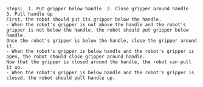 
    Steps:  1. Put gripper below handle  2. Close gripper around handle  3. Pull handle up
    First, the robot should put its gripper below the handle.
    - When the robot's gripper is not above the handle and the robot's gripper is not below the handle, the robot should put gripper below handle.
    Once the robot's gripper is below the handle, close the gripper around it.
    - When the robot's gripper is below handle and the robot's gripper is open, the robot should close gripper around handle.
    Now that the gripper is closed around the handle, the robot can pull it up.
    - When the robot's gripper is below handle and the robot's gripper is closed, the robot should pull handle up.